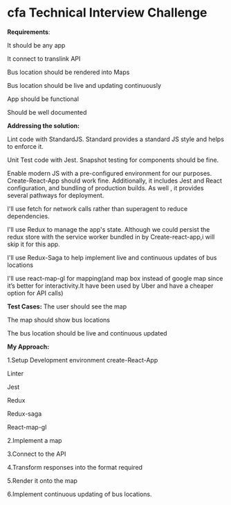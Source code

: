 # cfa Technical Interview Challenge


<b>Requirements</b>:
<p>
It should be any app

It connect to translink API

Bus location should be rendered into Maps

Bus location should be live and updating continuously

App should be functional 

Should be well documented
</p>


<b>Addressing the solution:</b>

Lint code with StandardJS. Standard provides a standard JS style and helps to enforce it.

Unit Test code with Jest. Snapshot testing for components should be fine.

Enable modern JS with a pre-configured environment for our purposes. Create-React-App should work fine. Additionally, it includes Jest and React configuration, and bundling of production builds. As well , it provides several pathways for deployment.

I'll use fetch for network calls rather than superagent to reduce dependencies.

I'll use Redux to manage the app's state. Although we could persist the redux store with the service worker bundled in by Create-react-app,i will skip it for this app.

I'll use Redux-Saga to help implement live and continuous updates of bus locations

I'll use react-map-gl for mapping(and map box instead of google map since it’s better for interactivity.It have been used by Uber and have a cheaper option for API calls)



<b>Test Cases:</b>
 The user should see the map

The map should show bus locations

The bus location should be live and continuous updated


<b>My Approach:</b>

  <p>1.Setup Development environment
create-React-App

Linter

Jest

Redux

Redux-saga

React-map-gl
</p>

2.Implement a map

3.Connect to the API

4.Transform responses into the format required

5.Render it onto the map

6.Implement continuous updating of bus locations.

